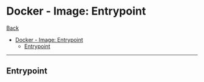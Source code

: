 # Docker - Image: Entrypoint

[Back](../../index.md)

- [Docker - Image: Entrypoint](#docker---image-entrypoint)
  - [Entrypoint](#entrypoint)

---

## Entrypoint


